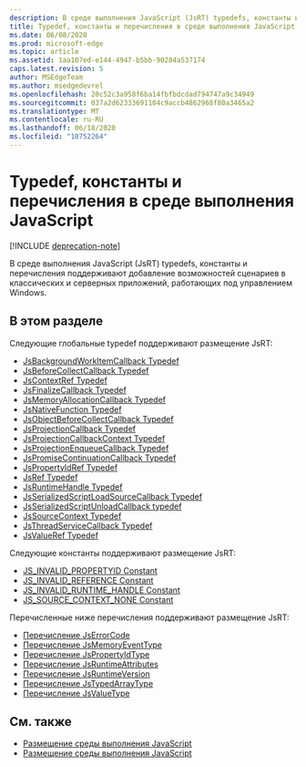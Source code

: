```yaml
---
description: В среде выполнения JavaScript (JsRT) typedefs, константы и перечисления поддерживают добавление возможностей сценариев в классических и серверных приложений, работающих под управлением Windows.
title: Typedef, константы и перечисления в среде выполнения JavaScript
ms.date: 06/08/2020
ms.prod: microsoft-edge
ms.topic: article
ms.assetid: 1aa107ed-e144-4947-b5bb-90284a537174
caps.latest.revision: 5
author: MSEdgeTeam
ms.author: msedgedevrel
ms.openlocfilehash: 20c52c3a958f6ba14fbfbdcdad794747a9c34949
ms.sourcegitcommit: 037a2d62333691104c9accb4862968f80a3465a2
ms.translationtype: MT
ms.contentlocale: ru-RU
ms.lasthandoff: 06/18/2020
ms.locfileid: "10752264"
---
```

# Typedef, константы и перечисления в среде выполнения JavaScript  

[!INCLUDE [deprecation-note](../includes/deprecation-note.md)]  

В среде выполнения JavaScript (JsRT) typedefs, константы и перечисления поддерживают добавление возможностей сценариев в классических и серверных приложений, работающих под управлением Windows.  

## В этом разделе  

Следующие глобальные typedef поддерживают размещение JsRT:  

*   [JsBackgroundWorkItemCallback Typedef](./jsbackgroundworkitemcallback-typedef.md)  
*   [JsBeforeCollectCallback Typedef](./jsbeforecollectcallback-typedef.md)  
*   [JsContextRef Typedef](./jscontextref-typedef.md)  
*   [JsFinalizeCallback Typedef](./jsfinalizecallback-typedef.md)  
*   [JsMemoryAllocationCallback Typedef](./jsmemoryallocationcallback-typedef.md)  
*   [JsNativeFunction Typedef](./jsnativefunction-typedef.md)  
*   [JsObjectBeforeCollectCallback Typedef](./jsobjectbeforecollectcallback-typedef.md)  
*   [JsProjectionCallback Typedef](./jsprojectioncallback-typedef.md)  
*   [JsProjectionCallbackContext Typedef](./jsprojectioncallbackcontext-typedef.md)  
*   [JsProjectionEnqueueCallback Typedef](./jsprojectionenqueuecallback-typedef.md)  
*   [JsPromiseContinuationCallback Typedef](./jspromisecontinuationcallback-typedef.md)  
*   [JsPropertyIdRef Typedef](./jspropertyidref-typedef.md)  
*   [JsRef Typedef](./jsref-typedef.md)  
*   [JsRuntimeHandle Typedef](./jsruntimehandle-typedef.md)  
*   [JsSerializedScriptLoadSourceCallback Typedef](./jsserializedscriptloadsourcecallback-typedef.md)  
*   [JsSerializedScriptUnloadCallback typedef](./jsserializedscriptunloadcallback-typedef.md)  
*   [JsSourceContext Typedef](./jssourcecontext-typedef.md)  
*   [JsThreadServiceCallback Typedef](./jsthreadservicecallback-typedef.md)  
*   [JsValueRef Typedef](./jsvalueref-typedef.md)  

Следующие константы поддерживают размещение JsRT:  

*   [JS_INVALID_PROPERTYID Constant](./js-invalid-propertyid-constant.md)  
*   [JS_INVALID_REFERENCE Constant](./js-invalid-reference-constant.md)  
*   [JS_INVALID_RUNTIME_HANDLE Constant](./js-invalid-runtime-handle-constant.md)  
*   [JS_SOURCE_CONTEXT_NONE Constant](./js-source-context-none-constant.md)  

Перечисленные ниже перечисления поддерживают размещение JsRT:  

*   [Перечисление JsErrorCode](./jserrorcode-enumeration.md)  
*   [Перечисление JsMemoryEventType](./jsmemoryeventtype-enumeration.md)  
*   [Перечисление JsPropertyIdType](./jspropertyidtype-enumeration.md)  
*   [Перечисление JsRuntimeAttributes](./jsruntimeattributes-enumeration.md)  
*   [Перечисление JsRuntimeVersion](./jsruntimeversion-enumeration.md)  
*   [Перечисление JsTypedArrayType](./jstypedarraytype-enumeration.md)  
*   [Перечисление JsValueType](./jsvaluetype-enumeration.md)  

## См. также  

*   [Размещение среды выполнения JavaScript](./hosting-the-javascript-runtime.md)  
*   [Размещение среды выполнения JavaScript](../javascript-runtime-hosting.md)  
